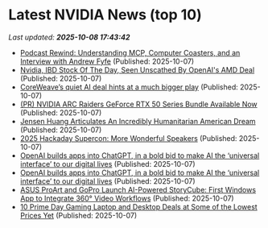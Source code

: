 # Latest NVIDIA News (top 10)
_Last updated: **2025-10-08 17:43:42**_

- [Podcast Rewind: Understanding MCP, Computer Coasters, and an Interview with Andrew Fyfe](https://www.macstories.net/news/podcast-rewind-understanding-mcp-computer-coasters-and-an-interview-with-andrew-fyfe/) (Published: 2025-10-07)
- [Nvidia, IBD Stock Of The Day, Seen Unscathed By OpenAI's AMD Deal](https://biztoc.com/x/278caf3cfe122c4b) (Published: 2025-10-07)
- [CoreWeave’s quiet AI deal hints at a much bigger play](https://biztoc.com/x/3b081eb9786bdb2c) (Published: 2025-10-07)
- [(PR) NVIDIA ARC Raiders GeForce RTX 50 Series Bundle Available Now](https://www.techpowerup.com/341679/nvidia-arc-raiders-geforce-rtx-50-series-bundle-available-now) (Published: 2025-10-07)
- [Jensen Huang Articulates An Incredibly Humanitarian American Dream](https://www.forbes.com/sites/johntamny/2025/10/07/jensen-huang-articulates-an-incredibly-humanitarian-american-dream/) (Published: 2025-10-07)
- [2025 Hackaday Supercon: More Wonderful Speakers](https://hackaday.com/2025/10/07/2025-hackaday-supercon-more-wonderful-speakers/) (Published: 2025-10-07)
- [OpenAI builds apps into ChatGPT, in a bold bid to make AI the ‘universal interface’ to our digital lives](https://fortune.com/2025/10/07/openais-chatgpt-apps-universal-interface-platform-shift-amd-deal-eye-on-ai/) (Published: 2025-10-07)
- [OpenAI builds apps into ChatGPT, in a bold bid to make AI the ‘universal interface’ to our digital lives](https://finance.yahoo.com/news/openai-builds-apps-chatgpt-bold-172128403.html) (Published: 2025-10-07)
- [ASUS ProArt and GoPro Launch AI-Powered StoryCube: First Windows App to Integrate 360° Video Workflows](https://www.yankodesign.com/2025/10/07/asus-proart-and-gopro-launch-ai-powered-storycube-first-windows-app-to-integrate-360-video-workflows/) (Published: 2025-10-07)
- [10 Prime Day Gaming Laptop and Desktop Deals at Some of the Lowest Prices Yet](https://uk.pcmag.com/desktop-pcs/160517/10-prime-day-gaming-laptop-and-desktop-deals-at-some-of-the-lowest-prices-yet) (Published: 2025-10-07)
